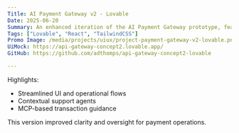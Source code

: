 ```yaml
---
Title: AI Payment Gateway v2 - Lovable
Date: 2025-06-20
Summary: An enhanced iteration of the AI Payment Gateway prototype, featuring streamlined UI flows, contextual support agents, and Model Context Protocol (MCP)-based transaction guidance. Designed for improved clarity and operational oversight.
Tags: ["Lovable", "React", "TailwindCSS"]
Promo Image: /media/projects/uiux/project-payment-gateway-v2-lovable.png
UiMock: https://api-gateway-concept2.lovable.app/
GitHub: https://github.com/adthomps/api-gateway-concept2-lovable

---
```


Highlights:

- Streamlined UI and operational flows
- Contextual support agents
- MCP-based transaction guidance

This version improved clarity and oversight for payment operations.
